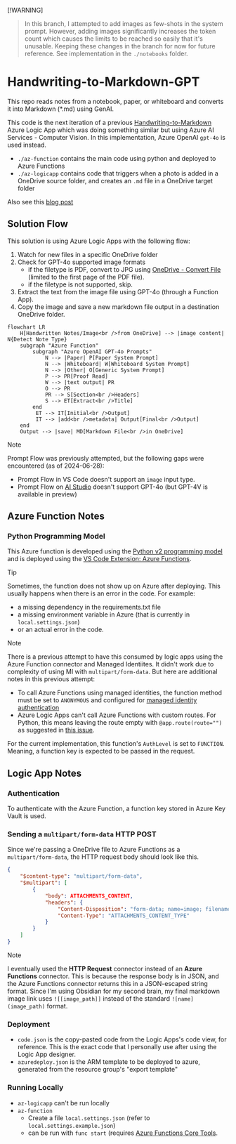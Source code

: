 [!WARNING]
> In this branch, I attempted to add images as few-shots in the system prompt.
> However, adding images significantly increases the token count which causes the limits to be reached so easily that it's unusable.
> Keeping these changes in the branch for now for future reference. See implementation in the `./notebooks` folder.

# Handwriting-to-Markdown-GPT
This repo reads notes from a notebook, paper, or whiteboard and converts it into Markdown (*.md) using GenAI.

This code is the next iteration of a previous [Handwriting-to-Markdown](https://github.com/raffertyuy/Handwriting-to-Markdown/tree/main) Azure Logic App which was doing something similar but using Azure AI Services - Computer Vision.
In this implementation, Azure OpenAI `gpt-4o` is used instead.
- `./az-function` contains the main code using python and deployed to Azure Functions
- `./az-logicapp` contains code that triggers when a photo is added in a OneDrive source folder, and creates an `.md` file in a OneDrive target folder

Also see this [blog post](https://raffertyuy.com/raztype/handwriting-to-second-brain-gpt/)

## Solution Flow
This solution is using Azure Logic Apps with the following flow:
1. Watch for new files in a specific OneDrive folder
2. Check for GPT-4o supported image formats
   - if the filetype is PDF, convert to JPG using [OneDrive - Convert File](https://learn.microsoft.com/en-us/connectors/onedrive/#convert-file-(preview)) (limited to the first page of the PDF file).
   - if the filetype is not supported, skip.
3. Extract the text from the image file using GPT-4o (through a Function App).
4. Copy the image and save a new markdown file output in a destination OneDrive folder.

```mermaid
flowchart LR
    H[Handwritten Notes/Image<br />from OneDrive] --> |image content| N{Detect Note Type}
    subgraph "Azure Function"
        subgraph "Azure OpenAI GPT-4o Prompts"
            N --> |Paper| P[Paper System Prompt]
            N --> |Whiteboard| W[Whiteboard System Prompt]
            N --> |Other| O[Generic System Prompt]
            P --> PR[Proof Read]
            W --> |text output| PR
            O --> PR
            PR --> S[Section<br />Headers]
            S --> ET[Extract<br />Title]
        end
         ET --> IT[Initial<br />Output]
         IT --> |add<br />metadata| Output[Final<br />Output]
    end
    Output --> |save| MD[Markdown File<br />in OneDrive]
```

> [!NOTE]
> Prompt Flow was previously attempted, but the following gaps were encountered (as of 2024-06-28):
> - Prompt Flow in VS Code doesn't support an `image` input type.
> - Prompt Flow on [AI Studio](https://ai.azure.com) doesn't support GPT-4o (but GPT-4V is available in preview)

## Azure Function Notes
### Python Programming Model
This Azure function is developed using the [Python v2 programming model](https://learn.microsoft.com/en-us/azure/azure-functions/functions-reference-python?tabs=asgi%2Capplication-level&pivots=python-mode-decorators) and is deployed using the [VS Code Extension: Azure Functions](https://marketplace.visualstudio.com/items?itemName=ms-azuretools.vscode-azurefunctions).

> [!TIP]
> Sometimes, the function does not show up on Azure after deploying. This usually happens when there is an error in the code. For example:
> - a missing dependency in the requirements.txt file
> - a missing environment variable in Azure (that is currently in `local.settings.json`)
> - or an actual error in the code.

> [!NOTE]
> There is a previous attempt to have this consumed by logic apps using the Azure Function connector and Managed Identiites. It didn't work due to complexity of using MI with `multipart/form-data`. But here are additional notes in this previous attempt:
> - To call Azure Functions using managed identities, the function method must be set to `ANONYMOUS` and configured for [managed identity authentication](https://learn.microsoft.com/en-us/azure/logic-apps/call-azure-functions-from-workflows?tabs=consumption#set-authentication-function-app)
> - Azure Logic Apps can't call Azure Functions with custom routes. For Python, this means leaving the route empty with `@app.route(route="")` as suggested in [this issue](https://github.com/Azure/azure-functions-python-worker/issues/1468).

For the current implementation, this function's `AuthLevel` is set to `FUNCTION`. Meaning, a function key is expected to be passed in the request.

## Logic App Notes

### Authentication
To authenticate with the Azure Function, a function key stored in Azure Key Vault is used.

### Sending a `multipart/form-data` HTTP POST
Since we're passing a OneDrive file to Azure Functions as a `multipart/form-data`, the HTTP request body should look like this.
```json
{
    "$content-type": "multipart/form-data",
    "$multipart": [
        {
            "body": ATTACHMENTS_CONTENT,
            "headers": {
                "Content-Disposition": "form-data; name=image; filename=\"ATTACHMENTS_NAME\"",
                "Content-Type": "ATTACHMENTS_CONTENT_TYPE"
            }
        }
    ]
}
```

> [!NOTE]
> I eventually used the **HTTP Request** connector instead of an **Azure Functions** connector.
> This is because the response body is in JSON, and the Azure Functions connector returns this in a JSON-escaped string format.
> Since I'm using Obsidian for my second brain, my final markdown image link uses `![[image_path]]` instead of the standard `![name](image_path)` format.

### Deployment
- `code.json` is the copy-pasted code from the Logic Apps's code view, for reference. This is the exact code that I personally use after using the Logic App designer.
- `azuredeploy.json` is the ARM template to be deployed to azure, generated from the resource group's "export template"

### Running Locally
- `az-logicapp` can't be run locally
- `az-function`
  - Create a file `local.settings.json` (refer to `local.settings.example.json`)
  - can be run with `func start` (requires [Azure Functions Core Tools](https://learn.microsoft.com/en-us/azure/azure-functions/functions-develop-local).